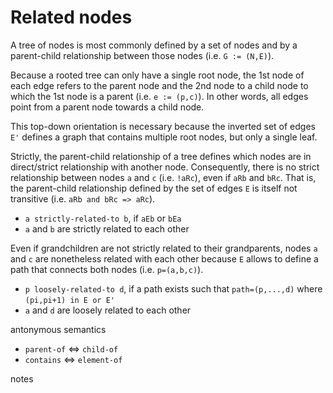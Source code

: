 
<!-- ======================================================================= -->
# Related nodes

A tree of nodes is most commonly defined by a set of nodes and by a parent-child
relationship between those nodes (i.e. `G := (N,E)`).

Because a rooted tree can only have a single root node, the 1st node of each
edge refers to the parent node and the 2nd node to a child node to which the 1st
node is a parent (i.e. `e := (p,c)`). In other words, all edges point from a
parent node towards a child node.

This top-down orientation is necessary because the inverted set of edges `E'`
defines a graph that contains multiple root nodes, but only a single leaf.

Strictly, the parent-child relationship of a tree defines which nodes are in
direct/strict relationship with another node. Consequently, there is no strict
relationship between nodes `a` and `c` (i.e. `!aRc`), even if `aRb` and `bRc`.
That is, the parent-child relationship defined by the set of edges `E` is itself
not transitive (i.e. `aRb and bRc => aRc`).

* `a strictly-related-to b`, if `aEb` or `bEa`
* `a` and `b` are strictly related to each other

Even if grandchildren are not strictly related to their grandparents, nodes `a`
and `c` are nonetheless related with each other because `E` allows to define a
path that connects both nodes (i.e. `p=(a,b,c)`).

* `p loosely-related-to d`, if a path exists
  such that `path=(p,...,d)` where `(pi,pi+1) in E or E'`
* `a` and `d` are loosely related to each other

antonymous semantics

* `parent-of` <=> `child-of`
* `contains` <=> `element-of`

notes

